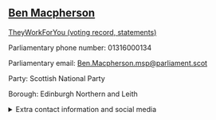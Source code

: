 ## <a href="https://www.parliament.scot/msps/current-and-previous-msps/ben-macpherson">Ben Macpherson</a>

<a href="https://www.theyworkforyou.com/mp/25523/ben_macpherson">TheyWorkForYou (voting record, statements)</a> 

Parliamentary phone number: 01316000134 

Parliamentary email: Ben.Macpherson.msp@parliament.scot 

Party: Scottish National Party 

Borough: Edinburgh Northern and Leith 

<details><summary>Extra contact information and social media</summary> 
<li>Parliamentary address: The Scottish Parliament, EH99 1SP, Edinburgh</li>
<li>Local office address: 34 Constitution Street, Leith, Edinburgh, EH6 6RS</li>
<li>Local office phone number: 01316000134</li>
<li>Twitter: @BenMacpherson</li>
<li>Facebook: https://www.facebook.com/BenMacSNP</li>
<li>Website: benmacpherson.scot/home</li>
</details>